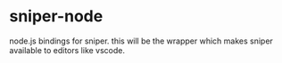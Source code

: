 # sniper-node

node.js bindings for sniper. this will be the wrapper which makes sniper available to editors like vscode.
